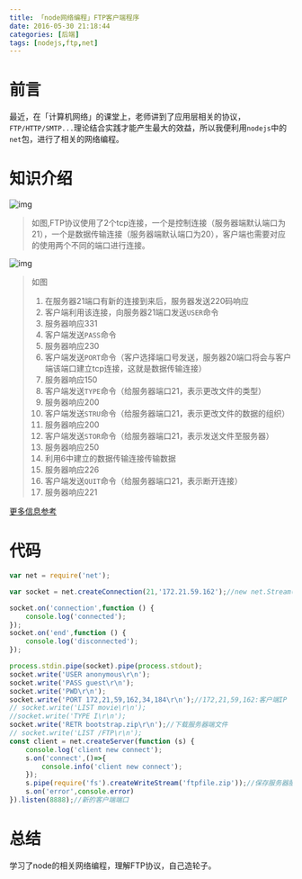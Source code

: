 ```yaml
---
title: 「node网络编程」FTP客户端程序
date: 2016-05-30 21:18:44
categories: [后端]
tags: [nodejs,ftp,net]
---
```


# 前言
最近，在「计算机网络」的课堂上，老师讲到了应用层相关的协议，`FTP/HTTP/SMTP...`理论结合实践才能产生最大的效益，所以我便利用`nodejs`中的`net`包，进行了相关的网络编程。

<!--more-->
# 知识介绍
![img](/images/ftp1.png)
> 如图,FTP协议使用了2个tcp连接，一个是控制连接（服务器端默认端口为21），一个是数据传输连接（服务器端默认端口为20），客户端也需要对应的使用两个不同的端口进行连接。

![img](/images/ftp2.png)
> 如图
> 1. 在服务器21端口有新的连接到来后，服务器发送220码响应
> 2. 客户端利用该连接，向服务器21端口发送`USER`命令
> 3. 服务器响应331
> 4. 客户端发送`PASS`命令
> 5. 服务器响应230
> 6. 客户端发送`PORT`命令（客户选择端口号发送，服务器20端口将会与客户端该端口建立tcp连接，这就是数据传输连接）
> 7. 服务器响应150
> 8. 客户端发送`TYPE`命令（给服务器端口21，表示更改文件的类型）
> 9. 服务器响应200
> 10. 客户端发送`STRU`命令（给服务器端口21，表示更改文件的数据的组织）
> 11. 服务器响应200
> 12. 客户端发送`STOR`命令（给服务器端口21，表示发送文件至服务器）
> 13. 服务器响应250
> 14. 利用6中建立的数据传输连接传输数据
> 15. 服务器响应226
> 16. 客户端发送`QUIT`命令（给服务器端口21，表示断开连接）
> 17. 服务器响应221

[更多信息参考](https://www.w3.org/Protocols/rfc959/4_FileTransfer.html)

# 代码
```javascript
var net = require('net');

var socket = net.createConnection(21,'172.21.59.162');//new net.Stream();

socket.on('connection',function () {
    console.log('connected');
});
socket.on('end',function () {
    console.log('disconnected');
});

process.stdin.pipe(socket).pipe(process.stdout);
socket.write('USER anonymous\r\n');
socket.write('PASS guest\r\n');
socket.write('PWD\r\n');
socket.write('PORT 172,21,59,162,34,184\r\n');//172,21,59,162:客户端IP  34,184:10进制表示端口，即34*256+184=8888
// socket.write('LIST movie\r\n');
//socket.write('TYPE I\r\n');
socket.write('RETR bootstrap.zip\r\n');//下载服务器端文件
// socket.write('LIST /FTP\r\n');
const client = net.createServer(function (s) {
    console.log('client new connect');
    s.on('connect',()=>{
        console.info('client new connect');
    });
    s.pipe(require('fs').createWriteStream('ftpfile.zip'));//保存服务器服务器数据
    s.on('error',console.error)
}).listen(8888);//新的客户端端口
```

# 总结
学习了node的相关网络编程，理解FTP协议，自己造轮子。